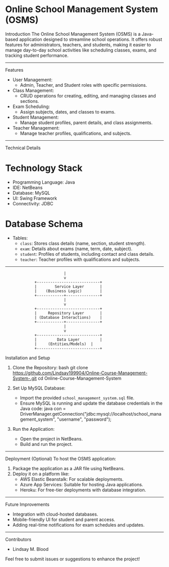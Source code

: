 
# Online School Management System (OSMS)

 Introduction
The Online School Management System (OSMS) is a Java-based application designed to streamline school operations. It offers robust features for administrators, teachers, and students, making it easier to manage day-to-day school activities like scheduling classes, exams, and tracking student performance.

---

 Features
- User Management:
  - Admin, Teacher, and Student roles with specific permissions.
- Class Management:
  - CRUD operations for creating, editing, and managing classes and sections.
- Exam Scheduling:
  - Assign subjects, dates, and classes to exams.
- Student Management:
  - Manage student profiles, parent details, and class assignments.
- Teacher Management:
  - Manage teacher profiles, qualifications, and subjects.

---

 Technical Details
# Technology Stack
- Programming Language: Java
- IDE: NetBeans
- Database: MySQL
- UI: Swing Framework
- Connectivity: JDBC

# Database Schema
- Tables:
  - `class`: Stores class details (name, section, student strength).
  - `exam`: Details about exams (name, term, date, subject).
  - `student`: Profiles of students, including contact and class details.
  - `teacher`: Teacher profiles with qualifications and subjects.

---

                              |
                              v
                 +----------------------------+
                 |        Service Layer       |
                 |    (Business Logic)        |
                 +------------+---------------+
                              |
                              v
                 +----------------------------+
                 |     Repository Layer       |
                 | (Database Interactions)    |
                 +------------+---------------+
                              |
                              v
                 +----------------------------+
                 |         Data Layer         |
                 |     (Entities/Models)  |
                 +----------------------------+



 Installation and Setup
1. Clone the Repository:
   bash
   git clone https://github.com/Lindsay199904/Online-Course-Management-System-.git
   cd Online-Course-Management-System
   

2. Set Up MySQL Database:
   - Import the provided `school_management_system.sql` file.
   - Ensure MySQL is running and update the database credentials in the Java code:
     java
     con = DriverManager.getConnection("jdbc:mysql://localhost/school_management_system", "username", "password");
     

3. Run the Application:
   - Open the project in NetBeans.
   - Build and run the project.

---

 Deployment (Optional)
To host the OSMS application:
1. Package the application as a JAR file using NetBeans.
2. Deploy it on a platform like:
   - AWS Elastic Beanstalk: For scalable deployments.
   - Azure App Services: Suitable for hosting Java applications.
   - Heroku: For free-tier deployments with database integration.

---

 Future Improvements
- Integration with cloud-hosted databases.
- Mobile-friendly UI for student and parent access.
- Adding real-time notifications for exam schedules and updates.

---

 Contributors
- Lindsay M. Blood

Feel free to submit issues or suggestions to enhance the project!
